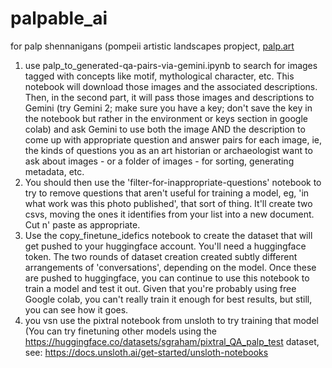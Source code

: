 # palpable_ai
for palp shennanigans (pompeii artistic landscapes propject, [palp.art](https://palp.art)

1. use palp_to_generated-qa-pairs-via-gemini.ipynb to search for images tagged with concepts like motif, mythological character, etc. This notebook will download those images and the associated descriptions. Then, in the second part, it will pass those images and descriptions to Gemini (try Gemini 2; make sure you have a key; don't save the key in the notebook but rather in the environment or keys section in google colab) and ask Gemini to use both the image AND the description to come up with appropriate question and answer pairs for each image, ie, the kinds of questions you as an art historian or archaeologist want to ask about images - or a folder of images - for sorting, generating metadata, etc.
2. You should then use the 'filter-for-inappropriate-questions' notebook to try to remove questions that aren't useful for training a model, eg, 'in what work was this photo published', that sort of thing. It'll create two csvs, moving the ones it identifies from your list into a new document. Cut n' paste as appropriate.
3. Use the copy_finetune_idefics notebook to create the dataset that will get pushed to your huggingface account. You'll need a huggingface token. The two rounds of dataset creation created subtly different arrangements of 'conversations', depending on the model. Once these are pushed to huggingface, you can continue to use this notebook to train a model and test it out. Given that you're probably using free Google colab, you can't really train it enough for best results, but still, you can see how it goes.
4. you vsn use the pixtral notebook from unsloth to try training that model (You can try finetuning other models using the https://huggingface.co/datasets/sgraham/pixtral_QA_palp_test dataset, see: https://docs.unsloth.ai/get-started/unsloth-notebooks
